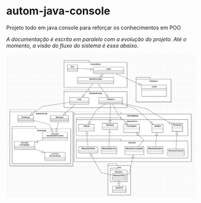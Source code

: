 # autom-java-console
Projeto todo em java.console para reforçar os conhecimentos em POO

*A documentação é escrita em paralelo com a evolução do projeto. Até o momento, a visão do fluxo do sistema é essa abaixo.*

![Visão do fluxo do sistema](img/autom.png)
